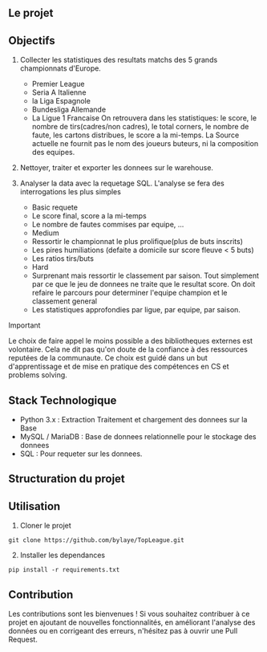 
## Le projet



## Objectifs
1. Collecter les statistiques des resultats matchs des 5 grands championnats d'Europe.
	- Premier League
	- Seria A Italienne
	- la Liga Espagnole
	- Bundesliga Allemande
	- La Ligue 1 Francaise
On retrouvera dans les statistiques: le score, le nombre de tirs(cadres/non cadres),
le total corners, le nombre de faute, les cartons distribues, le score a la mi-temps.
La Source actuelle ne fournit pas le nom des joueurs buteurs, ni la composition des equipes.

2. Nettoyer, traiter et exporter les donnees sur le warehouse. 
3. Analyser la data avec la requetage SQL. L'analyse se fera des interrogations les plus simples
	- Basic requete
	 - Le score final, score a la mi-temps
	 - Le nombre de fautes commises par equipe, ...
	- Medium
	 - Ressortir le championnat le plus prolifique(plus de buts inscrits)
	 - Les pires humiliations (defaite a domicile sur score fleuve < 5 buts)
	 - Les ratios tirs/buts
	- Hard
	 - Surprenant mais ressortir le classement par saison. Tout simplement par ce que le jeu de donnees
	   ne traite que le resultat score. On doit refaire le parcours pour determiner 
	   l'equipe champion et le classement general 
	 - Les statistiques approfondies par ligue, par equipe, par saison.

> [!IMPORTANT]
> Le choix de faire appel le moins possible a des bibliotheques externes est volontaire.
> Cela ne dit pas qu'on doute de la confiance à des ressources reputées de la communaute.
> Ce choix est guidé dans un but d'apprentissage et de mise en pratique des compétences en CS et problems solving.




## Stack Technologique
* Python 3.x : Extraction Traitement et chargement des donnees sur la Base
* MySQL / MariaDB : Base de donnees relationnelle pour le stockage des donnees
* SQL : Pour requeter sur les donnees.


## Structuration du projet



## Utilisation
1. Cloner le projet
```
git clone https://github.com/bylaye/TopLeague.git
```

2. Installer les dependances 
```
pip install -r requirements.txt
```


## Contribution
Les contributions sont les bienvenues ! Si vous souhaitez contribuer à ce projet en ajoutant de nouvelles fonctionnalités, en améliorant l'analyse des données ou en corrigeant des erreurs, n'hésitez pas à ouvrir une Pull Request.

